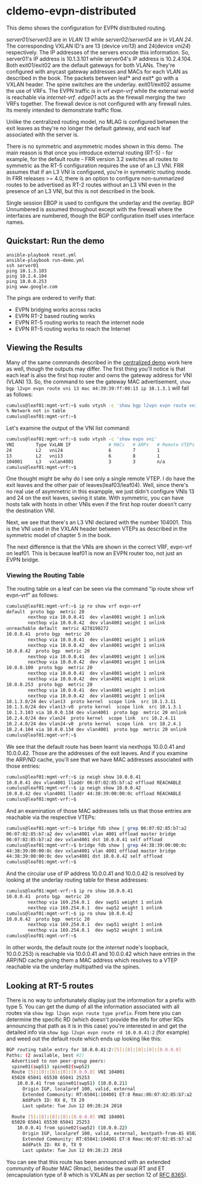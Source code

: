# cldemo-evpn-distributed

This demo shows the configuration for EVPN distributed routing. 

*server01/server03* are in *VLAN 13* while *server02/server04* are in *VLAN 24*. The corresponding VXLAN ID's are 13 (device *vni13*) and 24(device *vni24*) respectively. The IP addresses of the servers encode this information. So, server01's IP address is 10.1.3.101 while server04's IP address is 10.2.4.104. Both exit01/exit02 are the default gateways for both VLANs. They're configured with anycast gateway addresses and MACs for each VLAN as described in the book. The packets between leaf* and exit* go with a VXLAN header. The spine switches are the underlay. exit01/exit02 assume the use of VRFs. The EVPN traffic is in vrf *evpn-vrf* while the external world is reachable via *internet-vrf*. *edge01* acts as the firewall merging the two VRFs together. The firewall device is not configured with any firewall rules. Its merely intended to demonstrate traffic flow.

Unlike the centralized routing model, no MLAG is configured between the exit leaves as they're no longer the default gateway, and each leaf associated with the server is.

There is no symmetric and asymmetric modes shown in this demo. The main reason is that once you introduce external routing (RT-5) - for example, for the default route - FRR version 3.2 switches all routes to symmetric as the RT-5 configuration requires the use of an L3 VNI. FRR assumes that if an L3 VNI is configured, you're in symmetric routing mode. In FRR releases >= 4.0, there is an option to configure non-summarized routes to be advertised as RT-2 routes without an L3 VNI even in the presence of an L3 VNI, but this is not described in the book.

Single session EBGP is used to configure the underlay and the overlay. BGP Unnumbered is assumed throughout except with the firewall where the interfaces are numbered, though the BGP configuration itself uses interface names. 


Quickstart: Run the demo
------------------------

    ansible-playbook reset.yml
    ansible-playbook run-demo.yml
    ssh server01
	ping 10.1.3.103
	ping 10.2.4.104
	ping 10.0.0.253
	ping www.google.com
    

The pings are ordered to verify that:
* EVPN bridging works across racks
* EVPN RT-2 based routing works
* EVPN RT-5 routing works to reach the internet node
* EVPN RT-5 routing works to reach the Internet

## Viewing the Results

Many of the same commands described in the [centralized demo](../cldemo-evpn-centralized) work here as well, though the outputs may differ. The first thing you'll notice is that each leaf is also the first hop router and owns the gateway address for VNI (VLAN) 13. So, the command to see the gateway MAC advertisement, `show bgp l2vpn evpn route vni 13 mac 44:39:39:ff:00:13 ip 10.1.3.1` will fail as follows:

``` bash
cumulus@leaf01:mgmt-vrf:~$ sudo vtysh -c 'show bgp l2vpn evpn route vni 13 mac 44:39:39:ff:00:13 ip 10.1.3.1'
% Network not in table
cumulus@leaf01:mgmt-vrf:~$ 
```
    
Let's examine the output of the VNI list command:

``` bash
cumulus@leaf01:mgmt-vrf:~$ sudo vtysh -c 'show evpn vni'
VNI        Type VxLAN IF              # MACs   # ARPs   # Remote VTEPs  Tenant VRF
24         L2   vni24                 6        7        1               evpn-vrf
13         L2   vni13                 6        8        1               evpn-vrf
104001     L3   vxlan4001             3        3        n/a             evpn-vrf
cumulus@leaf01:mgmt-vrf:~$ 
```

One thought might be why do I see only a single remote VTEP. I do have the exit leaves and the other pair of leaves(leaf03/leaf04). Well, since there's no real use of asymmetric in this exampple, we just didn't configure VNIs 13 and 24 on the exit leaves, saving it state. With symmetric, you can have hosts talk with hosts in other VNIs even if the first hop router doesn't carry the destination VNI.

Next, we see that there's an L3 VNI declared with the number 104001. This is the VNI used in the VXLAN header between VTEPs as described in the symmetric model of chapter 5 in the book.

The next difference is that the VNIs are shown in the correct VRF, evpn-vrf on leaf01. This is because leaf01 is now an EVPN router too, not just an EVPN bridge.

### Viewing the Routing Table

The routing table on a leaf can be seen via the command "ip route show vrf evpn-vrf" as follows:

``` bash
cumulus@leaf01:mgmt-vrf:~$ ip ro show vrf evpn-vrf
default  proto bgp  metric 20 
        nexthop via 10.0.0.41  dev vlan4001 weight 1 onlink
        nexthop via 10.0.0.42  dev vlan4001 weight 1 onlink
unreachable default  metric 4278198272 
10.0.0.41  proto bgp  metric 20 
        nexthop via 10.0.0.41  dev vlan4001 weight 1 onlink
        nexthop via 10.0.0.42  dev vlan4001 weight 1 onlink
10.0.0.42  proto bgp  metric 20 
        nexthop via 10.0.0.41  dev vlan4001 weight 1 onlink
        nexthop via 10.0.0.42  dev vlan4001 weight 1 onlink
10.0.0.100  proto bgp  metric 20 
        nexthop via 10.0.0.41  dev vlan4001 weight 1 onlink
        nexthop via 10.0.0.42  dev vlan4001 weight 1 onlink
10.0.0.253  proto bgp  metric 20 
        nexthop via 10.0.0.41  dev vlan4001 weight 1 onlink
        nexthop via 10.0.0.42  dev vlan4001 weight 1 onlink
10.1.3.0/24 dev vlan13  proto kernel  scope link  src 10.1.3.11 
10.1.3.0/24 dev vlan13-v0  proto kernel  scope link  src 10.1.3.1 
10.1.3.103 via 10.0.0.134 dev vlan4001  proto bgp  metric 20 onlink 
10.2.4.0/24 dev vlan24  proto kernel  scope link  src 10.2.4.11 
10.2.4.0/24 dev vlan24-v0  proto kernel  scope link  src 10.2.4.1 
10.2.4.104 via 10.0.0.134 dev vlan4001  proto bgp  metric 20 onlink 
cumulus@leaf01:mgmt-vrf:~$ 
```
    
We see that the default route has been learnt via nexthops 10.0.0.41 and 10.0.0.42. Those are the addresses of the exit leaves. And if you examine the ARP/ND cache, you'll see that we have MAC addresses associated with those entries:

``` bash
cumulus@leaf01:mgmt-vrf:~$ ip neigh show 10.0.0.41
10.0.0.41 dev vlan4001 lladdr 06:07:02:85:b7:a2 offload REACHABLE
cumulus@leaf01:mgmt-vrf:~$ ip neigh show 10.0.0.42
10.0.0.42 dev vlan4001 lladdr 44:38:39:00:00:0c offload REACHABLE
cumulus@leaf01:mgmt-vrf:~$ 
```
    
And an examination of those MAC addresses tells us that those entries are reachable via the respective VTEPs:

``` bash
cumulus@leaf01:mgmt-vrf:~$ bridge fdb show | grep 06:07:02:85:b7:a2
06:07:02:85:b7:a2 dev vxlan4001 vlan 4001 offload master bridge 
06:07:02:85:b7:a2 dev vxlan4001 dst 10.0.0.41 self offload 
cumulus@leaf01:mgmt-vrf:~$ bridge fdb show | grep 44:38:39:00:00:0c
44:38:39:00:00:0c dev vxlan4001 vlan 4001 offload master bridge 
44:38:39:00:00:0c dev vxlan4001 dst 10.0.0.42 self offload 
cumulus@leaf01:mgmt-vrf:~$ 
```

And the circular use of IP address 10.0.0.41 and 10.0.0.42 is resolved by looking at the underlay routing table for these addresses:

``` bash
cumulus@leaf01:mgmt-vrf:~$ ip ro show 10.0.0.41
10.0.0.41  proto bgp  metric 20 
        nexthop via 169.254.0.1  dev swp51 weight 1 onlink
        nexthop via 169.254.0.1  dev swp52 weight 1 onlink
cumulus@leaf01:mgmt-vrf:~$ ip ro show 10.0.0.42
10.0.0.42  proto bgp  metric 20 
        nexthop via 169.254.0.1  dev swp51 weight 1 onlink
        nexthop via 169.254.0.1  dev swp52 weight 1 onlink
cumulus@leaf01:mgmt-vrf:~$ 
```

In other words, the default route (or the *internet* node's loopback, 10.0.0.253) is reachable via 10.0.0.41 and 10.0.0.42 which have entries in the ARP/ND cache giving them a MAC address which resolves to a VTEP reachable via the underlay multipathed via the spines. 

## Looking at RT-5 routes

There is no way to unfortunately display just the information for a prefix with type 5. You can get the dump of all the information associated with all routes via `show bgp l2vpn evpn route type prefix`. From here you can determine the specific RD (which doesn't provide the info for other RDs announcing that path as it is in this case) you're interested in and get the detailed info via `show bgp l2vpn evpn route rd 10.0.0.41:2` (for example) and weed out the default route which ends up looking like this:

``` bash
BGP routing table entry for 10.0.0.41:2:[5]:[0]:[0]:[0]:[0.0.0.0]
Paths: (2 available, best #2)
  Advertised to non peer-group peers:
  spine01(swp51) spine02(swp52)
  Route [5]:[0]:[0]:[0]:[0.0.0.0] VNI 104001
  65020 65041 65530 65041 25253
    10.0.0.41 from spine01(swp51) (10.0.0.21)
      Origin IGP, localpref 100, valid, external
      Extended Community: RT:65041:104001 ET:8 Rmac:06:07:02:85:b7:a2
      AddPath ID: RX 0, TX 29
      Last update: Tue Jun 12 09:28:24 2018

  Route [5]:[0]:[0]:[0]:[0.0.0.0] VNI 104001
  65020 65041 65530 65041 25253
    10.0.0.41 from spine02(swp52) (10.0.0.22)
      Origin IGP, localpref 100, valid, external, bestpath-from-AS 65020, best
      Extended Community: RT:65041:104001 ET:8 Rmac:06:07:02:85:b7:a2
      AddPath ID: RX 0, TX 9
      Last update: Tue Jun 12 09:28:23 2018
```

You can see that this route has been announced with an extended community of Router MAC (Rmac), besides the usual RT and ET (encapsulation type of 8 which is VXLAN as per section 12 of [RFC 8365](https://tools.ietf.org/html/rfc8365)). 
